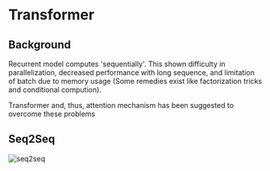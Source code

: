 # Transformer

## Background
Recurrent model computes 'sequentially'. This shown difficulty in parallelization, decreased performance with long sequence, and limitation of batch due to memory usage (Some remedies exist like factorization tricks and conditional compution).

Transformer and, thus, attention mechanism has been suggested to overcome these problems

## Seq2Seq
![seq2seq](https://user-images.githubusercontent.com/88100984/227755446-41c9ab8f-c5f6-404a-a0ed-ea1c4ef36af4.jpg)

